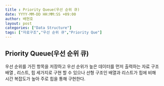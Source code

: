 ```yaml
---
title : Priority Queue(우선 순위 큐)
date: YYYY-MM-DD HH:MM:SS +09:00
author: 배현호
layout: post
categories: ["Data Structure"]
tags: ["자료구조","우선 순위 큐","Priority Que"]
---
```


## Priority Queue(우선 순위 큐)
우선 순위를 가진 항목을 저장하고 우선 순위가 높은 데이터를 먼저 출력하는 자료 구조
배열 , 리스트, 힙 세가지로 구현 할 수 있으나 선형 구조인 배열과 리스트가 힙에 비해 시간 복잡도가 높아 주로 힙을 통해 구현한다.